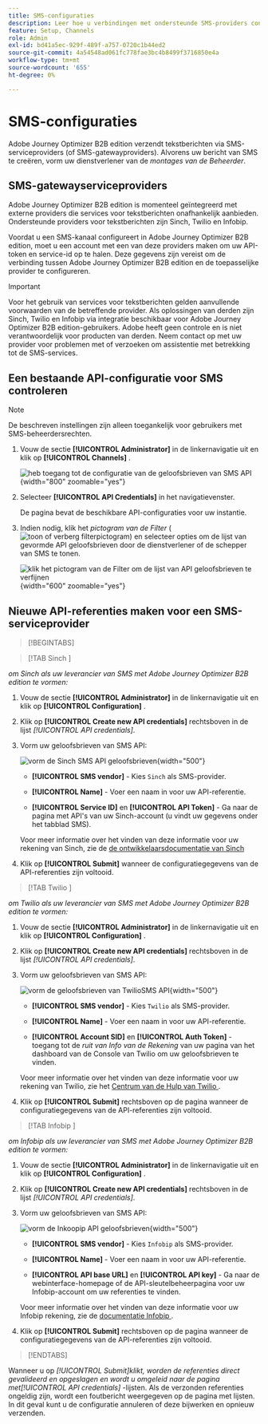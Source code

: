```yaml
---
title: SMS-configuraties
description: Leer hoe u verbindingen met ondersteunde SMS-providers configureert voor gebruik door Journey Optimizer B2B edition SMS-berichten.
feature: Setup, Channels
role: Admin
exl-id: bd41a5ec-929f-489f-a757-0720c1b44ed2
source-git-commit: 4a54548ad061fc778fae3bc4b8499f3716850e4a
workflow-type: tm+mt
source-wordcount: '655'
ht-degree: 0%

---
```


# SMS-configuraties

Adobe Journey Optimizer B2B edition verzendt tekstberichten via SMS-serviceproviders (of SMS-gatewayproviders). Alvorens uw bericht van SMS te creëren, vorm uw dienstverlener van de _montages van de Beheerder_.

## SMS-gatewayserviceproviders

Adobe Journey Optimizer B2B edition is momenteel geïntegreerd met externe providers die services voor tekstberichten onafhankelijk aanbieden. Ondersteunde providers voor tekstberichten zijn Sinch, Twilio en Infobip.

Voordat u een SMS-kanaal configureert in Adobe Journey Optimizer B2B edition, moet u een account met een van deze providers maken om uw API-token en service-id op te halen. Deze gegevens zijn vereist om de verbinding tussen Adobe Journey Optimizer B2B edition en de toepasselijke provider te configureren.

>[!IMPORTANT]
>
>Voor het gebruik van services voor tekstberichten gelden aanvullende voorwaarden van de betreffende provider. Als oplossingen van derden zijn Sinch, Twilio en Infobip via integratie beschikbaar voor Adobe Journey Optimizer B2B edition-gebruikers. Adobe heeft geen controle en is niet verantwoordelijk voor producten van derden. Neem contact op met uw provider voor problemen met of verzoeken om assistentie met betrekking tot de SMS-services.

## Een bestaande API-configuratie voor SMS controleren

>[!NOTE]
>
>De beschreven instellingen zijn alleen toegankelijk voor gebruikers met SMS-beheerdersrechten.

1. Vouw de sectie **[!UICONTROL Administrator]** in de linkernavigatie uit en klik op **[!UICONTROL Channels]** .

   ![ heb toegang tot de configuratie van de geloofsbrieven van SMS API ](./assets/config-sms-api.png){width="800" zoomable="yes"}

1. Selecteer **[!UICONTROL API Credentials]** in het navigatievenster.

   De pagina bevat de beschikbare API-configuraties voor uw instantie.

1. Indien nodig, klik het _pictogram van de Filter_ ( ![ toon of verberg filterpictogram ](../assets/do-not-localize/icon-filter.svg)) en selecteer opties om de lijst van gevormde API geloofsbrieven door de dienstverlener of de schepper van SMS te tonen.

   ![ klik het pictogram van de Filter om de lijst van API geloofsbrieven te verfijnen ](./assets/config-sms-api-filter.png){width="600" zoomable="yes"}

## Nieuwe API-referenties maken voor een SMS-serviceprovider

>[!BEGINTABS]

>[!TAB  Sinch ]

_om Sinch als uw leverancier van SMS met Adobe Journey Optimizer B2B edition te vormen:_

1. Vouw de sectie **[!UICONTROL Administrator]** in de linkernavigatie uit en klik op **[!UICONTROL Configuration]** .

1. Klik op **[!UICONTROL Create new API credentials]** rechtsboven in de lijst _[!UICONTROL API credentials]_.

1. Vorm uw geloofsbrieven van SMS API:

   ![ vorm de Sinch SMS API geloofsbrieven ](./assets/config-sms-api-sinch.png){width="500"}

   * **[!UICONTROL SMS vendor]** - Kies `Sinch` als SMS-provider.

   * **[!UICONTROL Name]** - Voer een naam in voor uw API-referentie.

   * **[!UICONTROL Service ID]** en **[!UICONTROL API Token]** - Ga naar de pagina met API&#39;s van uw Sinch-account (u vindt uw gegevens onder het tabblad SMS).

   Voor meer informatie over het vinden van deze informatie voor uw rekening van Sinch, zie de [ de ontwikkelaarsdocumentatie van Sinch ](https://developers.sinch.com/docs/sms/getting-started/#2-get-credentials)

1. Klik op **[!UICONTROL Submit]** wanneer de configuratiegegevens van de API-referenties zijn voltooid.

>[!TAB  Twilio ]

_om Twilio als uw leverancier van SMS met Adobe Journey Optimizer B2B edition te vormen:_

1. Vouw de sectie **[!UICONTROL Administrator]** in de linkernavigatie uit en klik op **[!UICONTROL Configuration]** .

1. Klik op **[!UICONTROL Create new API credentials]** rechtsboven in de lijst _[!UICONTROL API credentials]_.

1. Vorm uw geloofsbrieven van SMS API:

   ![ vorm de geloofsbrieven van TwilioSMS API ](./assets/config-sms-api-twilio.png){width="500"}

   * **[!UICONTROL SMS vendor]** - Kies `Twilio` als SMS-provider.

   * **[!UICONTROL Name]** - Voer een naam in voor uw API-referentie.

   * **[!UICONTROL Account SID]** en **[!UICONTROL Auth Token]** - toegang tot de _ruit van Info van de Rekening_ van uw pagina van het dashboard van de Console van Twilio om uw geloofsbrieven te vinden.

   Voor meer informatie over het vinden van deze informatie voor uw rekening van Twilio, zie het [ Centrum van de Hulp van Twilio ](https://help.twilio.com/articles/14726256820123-What-is-a-Twilio-Account-SID-and-where-can-I-find-it-).

1. Klik op **[!UICONTROL Submit]** rechtsboven op de pagina wanneer de configuratiegegevens van de API-referenties zijn voltooid.

>[!TAB  Infobip ]

_om Infobip als uw leverancier van SMS met Adobe Journey Optimizer B2B edition te vormen:_

1. Vouw de sectie **[!UICONTROL Administrator]** in de linkernavigatie uit en klik op **[!UICONTROL Configuration]** .

1. Klik op **[!UICONTROL Create new API credentials]** rechtsboven in de lijst _[!UICONTROL API credentials]_.

1. Vorm uw geloofsbrieven van SMS API:

   ![ vorm de Inkoopip API geloofsbrieven ](./assets/config-sms-api-infobip.png){width="500"}

   * **[!UICONTROL SMS vendor]** - Kies `Infobip` als SMS-provider.

   * **[!UICONTROL Name]** - Voer een naam in voor uw API-referentie.

   * **[!UICONTROL API base URL]** en **[!UICONTROL API key]** - Ga naar de webinterface-homepage of de API-sleutelbeheerpagina voor uw Infobip-account om uw referenties te vinden.

   Voor meer informatie over het vinden van deze informatie voor uw Infobip rekening, zie de [ documentatie Infobip ](https://www.infobip.com/docs/api/_blank).

1. Klik op **[!UICONTROL Submit]** rechtsboven op de pagina wanneer de configuratiegegevens van de API-referenties zijn voltooid.

>[!ENDTABS]

Wanneer u op _[!UICONTROL Submit]_klikt, worden de referenties direct gevalideerd en opgeslagen en wordt u omgeleid naar de pagina met_[!UICONTROL API credentials]_ -lijsten. Als de verzonden referenties ongeldig zijn, wordt een foutbericht weergegeven op de pagina met lijsten. In dit geval kunt u de configuratie annuleren of deze bijwerken en opnieuw verzenden.
